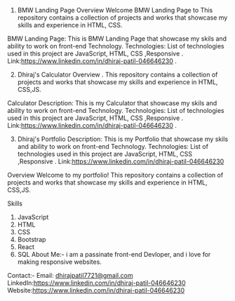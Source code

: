 1) BMW Landing Page Overview Welcome BMW Landing Page to This repository contains a collection of projects and works that showcase my skills and experience in HTML, CSS.

BMW Landing Page: This is BMW Landing Page that showcase my skils and ability to work on front-end Technology. Technologies: List of technologies used in this project are JavaScript, HTML, CSS ,Responsive . Link:https://www.linkedin.com/in/dhiraj-patil-046646230 .

2) Dhiraj's Calculator Overview . This repository contains a collection of projects and works that showcase my skills and experience in HTML, CSS,JS.

Calculator Description: This is my Calculator that showcase my skils and ability to work on front-end Technology. Technologies: List of technologies used in this project are JavaScript, HTML, CSS ,Responsive . Link:https://www.linkedin.com/in/dhiraj-patil-046646230 .

3) Dhiraj's Portfolio
Description: This is my Portfolio that showcase my skils and ability to work on  front-end Technology.
Technologies: List of technologies used in this project are JavaScript, HTML, CSS ,Responsive  .
Link:https://www.linkedin.com/in/dhiraj-patil-046646230


Overview
Welcome to my portfolio! This repository contains a collection of projects and works that showcase my skills and experience in HTML, CSS,JS.


Skills
1) JavaScript
2) HTML
3) CSS
4) Bootstrap
5) React
6) SQL
About Me:-
i am a passinate front-end Devloper, and i love for making responsive websites.

Contact:-
Email: dhirajpatil7721@gmail.com
LinkedIn:https://www.linkedin.com/in/dhiraj-patil-046646230
Website:https://www.linkedin.com/in/dhiraj-patil-046646230 
